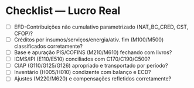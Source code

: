 # Checklist — Lucro Real

- [ ] EFD-Contribuições não cumulativo parametrizado (NAT_BC_CRED, CST, CFOP)?
- [ ] Créditos por insumos/serviços/energia/ativ. fim (M100/M500) classificados corretamente?
- [ ] Base e apuração PIS/COFINS (M210/M610) fechando com livros?
- [ ] ICMS/IPI (E110/E510) conciliados com C170/C190/C500?
- [ ] CIAP (G110/G125/G126) apropriado e transportado por período?
- [ ] Inventário (H005/H010) condizente com balanço e ECD?
- [ ] Ajustes (M220/M620) e compensações refletidos corretamente?
